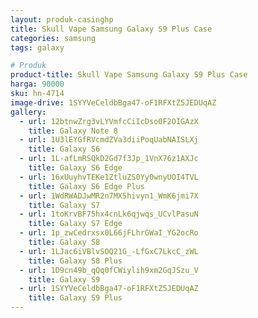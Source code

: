 ```yaml
---
layout: produk-casinghp
title: Skull Vape Samsung Galaxy S9 Plus Case
categories: samsung
tags: galaxy

# Produk
product-title: Skull Vape Samsung Galaxy S9 Plus Case
harga: 90000
sku: hn-4714
image-drive: 1SYYVeCeldbBga47-oF1RFXtZ5JEDUqAZ
gallery:
  - url: 12btnwZrg3vLYVmfcCiIcDso0F2OIGAzX
    title: Galaxy Note 8
  - url: 1U3lEYGfRVcmdZVa3diiPoqUabNAISLXj
    title: Galaxy S6
  - url: 1L-afLmRSQkD2Gd7f3Jp_1VnX76z1AXJc
    title: Galaxy S6 Edge
  - url: 16xUuyhvTEKe1ZtluZS0Yy0wnyUOI4TVL
    title: Galaxy S6 Edge Plus
  - url: 1WdRWADJwMR2n7MX5hivyn1_WmK6jmi7X
    title: Galaxy S7
  - url: 1toKrvBF75hx4cnLk6qjwqs_UCvlPasuN
    title: Galaxy S7 Edge
  - url: 1p_zwCedrxsx0L66jFLhrGWaI_YG2ocRo
    title: Galaxy S8
  - url: 1LJac6iVBlvSOQ21G_-LfGxC7LkcC_zWL
    title: Galaxy S8 Plus
  - url: 1D9cn49b_qQq0fCWiylih9xm2GqJSzu_V
    title: Galaxy S9
  - url: 1SYYVeCeldbBga47-oF1RFXtZ5JEDUqAZ
    title: Galaxy S9 Plus
---
```

